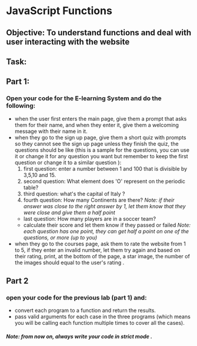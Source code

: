 # JavaScript Functions 

## Objective: To understand functions and deal with user interacting with the website

## Task:

## Part 1:

 ### Open your code for the E-learning System and do the following:
 - when the user first enters the main page, give them a prompt that asks them for their name, and when they enter it, give them a welcoming message with their name in it.
 - when they go to the sign up page, give them a short quiz with prompts so they cannot see the sign up page unless they finish the quiz, the questions should be like (this is a sample for the questions, you can use it or change it for any question you want but remember to keep the first question or change it to a similar question ):
    1. first question: enter a number between 1 and 100 that is divisible by 3,5,10 and 15.
    2. second question: What element does 'O' represent on the periodic table?
    3. third question: what's the capital of Italy ?
    4. fourth question: How many Continents are there? *Note: if their answer was close to the right answer by 1, let them know that they were close and give them a half point*
    - last question: How many players are in a soccer team?
    - calculate their score and let them know if they passed or failed
    *Note: each question has one point, they can get half a point on one of the questions, or more (up to you)*
- when they go to the courses page, ask them to rate the website from 1 to 5, if they enter an invalid number, let them try again and based on their rating, print, at the bottom of the page, a star image, the number of the images should equal to the user's rating .




## Part 2
### open your code for the previous lab (part 1) and:
- convert each program to a function and return the results.
- pass valid arguments for each case in the three programs (which means you will be calling each function multiple times to cover all the cases).


#### ***Note: from now on, always write your code in strict mode .***